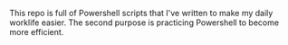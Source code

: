 This repo is full of Powershell scripts that I've written to make my daily worklife easier.
The second purpose is practicing Powershell to become more efficient. 
